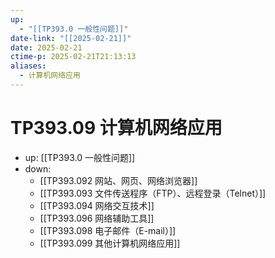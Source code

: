 ```yaml
---
up:
  - "[[TP393.0 一般性问题]]"
date-link: "[[2025-02-21]]"
date: 2025-02-21
ctime-p: 2025-02-21T21:13:13
aliases:
  - 计算机网络应用
---
```


# TP393.09 计算机网络应用

- up: [[TP393.0 一般性问题]]
- down:	
	- [[TP393.092 网站、网页、网络浏览器]]
	- [[TP393.093 文件传送程序（FTP）、远程登录（Telnet）]]
	- [[TP393.094 网络交互技术]]
	- [[TP393.096 网络辅助工具]]
	- [[TP393.098 电子邮件（E-mail）]]
	- [[TP393.099 其他计算机网络应用]]
	

